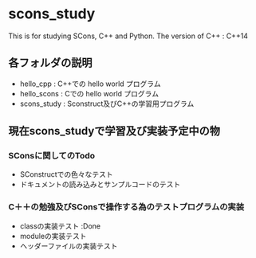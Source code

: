 # scons_study
This is for studying SCons, C++ and Python.
The version of C++ : C++14

## 各フォルダの説明

- hello_cpp : C++での hello world プログラム
- hello_scons : Cでの hello world プログラム
- scons_study : Sconstruct及びC++の学習用プログラム

## 現在scons_studyで学習及び実装予定中の物

### SConsに関してのTodo

- SConstructでの色々なテスト
- ドキュメントの読み込みとサンプルコードのテスト

### C＋＋の勉強及びSConsで操作する為のテストプログラムの実装
- classの実装テスト :Done
- moduleの実装テスト
- ヘッダーファイルの実装テスト
